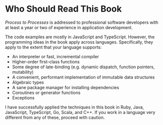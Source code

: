 # Who Should Read This Book

_Process to Processes_ is addressed to professional software developers with at least a year or two of experience in application development.

The code examples are mostly in JavaScript and TypeScript. However, the programming ideas in the book apply across languages. Specifically, they apply to the extent that your language supports:

- An interpreter or fast, incremental compiler
- Higher-order first-class functions
- Some degree of late-binding (e.g. dynamic dispatch, function pointers, mutability)
- A convenient, performant implementation of immutable data structures
- Algebraic types
- A sane package manager for installing dependencies
- Coroutines or generator functions
- Exceptions

I have successfully applied the techniques in this book in Ruby, Java, JavaScript, TypeScript, Go, Scala, and C++.
If you work in a language very different from any of these, proceed with caution.